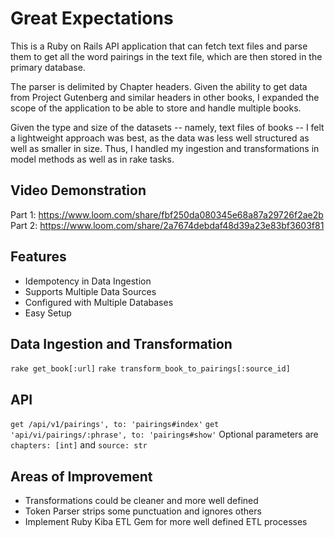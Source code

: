 # Great Expectations
This is a Ruby on Rails API application that can fetch text files and parse them to get all the word pairings in the text file, which are then stored in the primary database.

The parser is delimited by Chapter headers. Given the ability to get data from Project Gutenberg and similar headers in other books, I expanded the scope of the application to be able to store and handle multiple books.

Given the type and size of the datasets -- namely, text files of books -- I felt a lightweight approach was best, as the data was less well structured as well as smaller in size. Thus, I handled my ingestion and transformations in model methods as well as in rake tasks.

## Video Demonstration
Part 1: https://www.loom.com/share/fbf250da080345e68a87a29726f2ae2b
Part 2: https://www.loom.com/share/2a7674debdaf48d39a23e83bf3603f81

## Features
- Idempotency in Data Ingestion
- Supports Multiple Data Sources
- Configured with Multiple Databases
- Easy Setup

## Data Ingestion and Transformation
`rake get_book[:url]`
`rake transform_book_to_pairings[:source_id]`

## API
`get /api/v1/pairings', to: 'pairings#index'`
`get 'api/vi/pairings/:phrase', to: 'pairings#show'`
Optional parameters are `chapters: [int]` and `source: str`

## Areas of Improvement
- Transformations could be cleaner and more well defined
- Token Parser strips some punctuation and ignores others
- Implement Ruby Kiba ETL Gem for more well defined ETL processes